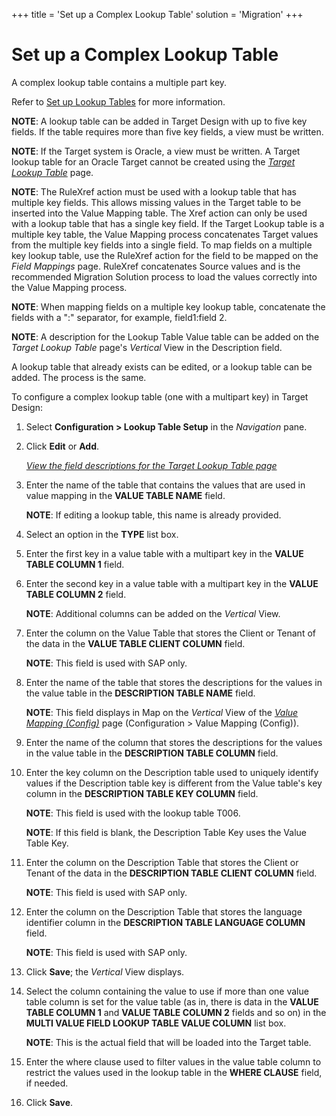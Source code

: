 +++
title = 'Set up a Complex Lookup Table'
solution = 'Migration'
+++

# Set up a Complex Lookup Table

A complex lookup table contains a multiple part key.

Refer to [Set up Lookup Tables](Set_up_Lookup_Tables) for more
information.

**NOTE**: A lookup table can be added in Target Design with up to five
key fields. If the table requires more than five key fields, a view must
be written.

**NOTE**: If the Target system is Oracle, a view must be written. A
Target lookup table for an Oracle Target cannot be created using the
*[Target Lookup Table](../Page_Desc/Target_Lookup_Table_H)* page.

<span style="font-weight: bold;">NOTE</span>: The RuleXref action must
be used with a lookup table that has multiple key fields. This allows
missing values in the Target table to be inserted into the Value Mapping
table. The Xref action can only be used with a lookup table that has a
single key field. If the Target Lookup table is a multiple key table,
the Value Mapping process concatenates Target values from the multiple
key fields into a single field. To map fields on a multiple key lookup
table, use the RuleXref action for the field to be mapped on the
<span style="font-style: italic;">Field Mappings</span> page. RuleXref
concatenates Source values and is the recommended Migration Solution
process to load the values correctly into the Value Mapping process.

<span style="font-weight: bold;">NOTE</span>: When mapping fields on a
multiple key lookup table, concatenate the fields with a ":" separator,
for example, field1:field 2.

<span style="font-weight: bold;">NOTE</span>: A description for the
Lookup Table Value table can be added on the
<span style="font-style: italic;">Target Lookup Table</span> page's
<span style="font-style: italic;">Vertical</span> View in the
Description field.

A lookup table that already exists can be edited, or a lookup table can
be added. The process is the same.

To configure a complex lookup table (one with a multipart key) in Target
Design:

1.  Select **Configuration \> Lookup Table Setup** in the *Navigation*
    pane.

2.  Click **Edit** or **Add**.
    
    *[View the field descriptions for the Target Lookup Table
    page](../Page_Desc/Target_Lookup_Table_H)*

3.  Enter the name of the table that contains the values that are used
    in value mapping in the **VALUE TABLE NAME** field.
    
    **NOTE**: If editing a lookup table, this name is already provided.

4.  Select an option in the **TYPE** list box.

5.  Enter the first key in a value table with a multipart key in the
    **VALUE TABLE COLUMN 1** field.

6.  Enter the second key in a value table with a multipart key in the
    **VALUE TABLE COLUMN 2** field.
    
    **NOTE**: Additional columns can be added on the *Vertical* View.

7.  Enter the column on the Value Table that stores the Client or Tenant
    of the data in the **VALUE TABLE CLIENT COLUMN** field.
    
    **NOTE**: This field is used with SAP only.

8.  Enter the name of the table that stores the descriptions for the
    values in the value table in the **DESCRIPTION TABLE NAME** field.
    
    **NOTE**: This field displays in Map on the *Vertical* View of the
    *[Value Mapping
    (Config)](../../Map/Page_Desc/Value_Mapping_Config_H)* page
    (Configuration \> Value Mapping (Config)).

9.  Enter the name of the column that stores the descriptions for the
    values in the value table in the **DESCRIPTION TABLE COLUMN** field.

10. Enter the key column on the Description table used to uniquely
    identify values if the Description table key is different from the
    Value table's key column in the **DESCRIPTION TABLE KEY COLUMN**
    field.
    
    **NOTE**: This field is used with the lookup table T006.
    
    **NOTE**: If this field is blank, the Description Table Key uses the
    Value Table Key.

11. Enter the column on the Description Table that stores the Client or
    Tenant of the data in the **DESCRIPTION TABLE CLIENT COLUMN** field.
    
    **NOTE**: This field is used with SAP only.

12. Enter the column on the Description Table that stores the language
    identifier column in the **DESCRIPTION TABLE LANGUAGE COLUMN**
    field.
    
    **NOTE**: This field is used with SAP only.

13. Click **Save**; the *Vertical* View displays.

14. Select the column containing the value to use if more than one value
    table column is set for the value table (as in, there is data in the
    **VALUE TABLE COLUMN 1** and **VALUE TABLE COLUMN 2** fields and so
    on) in the **MULTI VALUE FIELD LOOKUP TABLE VALUE COLUMN** list box.
    
    **NOTE**: This is the actual field that will be loaded into the
    Target table.

15. Enter the where clause used to filter values in the value table
    column to restrict the values used in the lookup table in the
    **WHERE CLAUSE** field, if needed.

16. Click **Save**.

